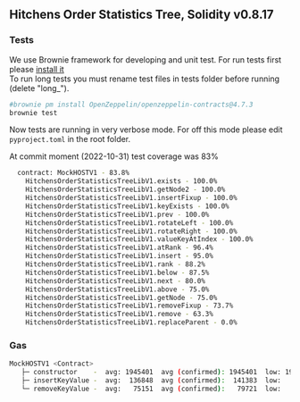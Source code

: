 ## Hitchens Order Statistics Tree, Solidity v0.8.17

### Tests
We use Brownie framework for developing and unit test. For run tests
first please [install it](https://eth-brownie.readthedocs.io/en/stable/install.html)  
To run long tests you must rename test files in tests folder before running (delete "long_").

```bash
#brownie pm install OpenZeppelin/openzeppelin-contracts@4.7.3
brownie test
```

Now tests are running in very verbose mode. For off this mode please edit `pyproject.toml`
in the root folder.

At commit moment (2022-10-31) test coverage was 83%
```bash
  contract: MockHOSTV1 - 83.8%
    HitchensOrderStatisticsTreeLibV1.exists - 100.0%
    HitchensOrderStatisticsTreeLibV1.getNode2 - 100.0%
    HitchensOrderStatisticsTreeLibV1.insertFixup - 100.0%
    HitchensOrderStatisticsTreeLibV1.keyExists - 100.0%
    HitchensOrderStatisticsTreeLibV1.prev - 100.0%
    HitchensOrderStatisticsTreeLibV1.rotateLeft - 100.0%
    HitchensOrderStatisticsTreeLibV1.rotateRight - 100.0%
    HitchensOrderStatisticsTreeLibV1.valueKeyAtIndex - 100.0%
    HitchensOrderStatisticsTreeLibV1.atRank - 96.4%
    HitchensOrderStatisticsTreeLibV1.insert - 95.0%
    HitchensOrderStatisticsTreeLibV1.rank - 88.2%
    HitchensOrderStatisticsTreeLibV1.below - 87.5%
    HitchensOrderStatisticsTreeLibV1.next - 80.0%
    HitchensOrderStatisticsTreeLibV1.above - 75.0%
    HitchensOrderStatisticsTreeLibV1.getNode - 75.0%
    HitchensOrderStatisticsTreeLibV1.removeFixup - 73.7%
    HitchensOrderStatisticsTreeLibV1.remove - 63.3%
    HitchensOrderStatisticsTreeLibV1.replaceParent - 0.0%

```


### Gas
```bash
MockHOSTV1 <Contract>
   ├─ constructor    -  avg: 1945401  avg (confirmed): 1945401  low: 1945401  high: 1945401
   ├─ insertKeyValue -  avg:  136848  avg (confirmed):  141383  low:   23985  high:  260610
   └─ removeKeyValue -  avg:   75151  avg (confirmed):   79721  low:   23941  high:  174703
```
